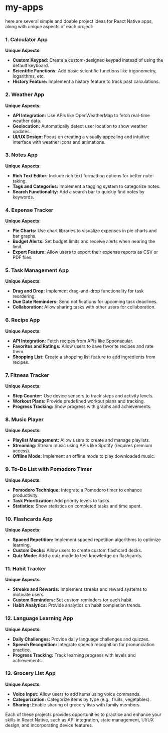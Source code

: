 # my-apps

here are several simple and doable project ideas for React Native apps, along with unique aspects of each project:

### 1. **Calculator App**
   **Unique Aspects:**
   - **Custom Keypad:** Create a custom-designed keypad instead of using the default keyboard.
   - **Scientific Functions:** Add basic scientific functions like trigonometry, logarithms, etc.
   - **History Feature:** Implement a history feature to track past calculations.

### 2. **Weather App**
   **Unique Aspects:**
   - **API Integration:** Use APIs like OpenWeatherMap to fetch real-time weather data.
   - **Geolocation:** Automatically detect user location to show weather updates.
   - **UI/UX Design:** Focus on creating a visually appealing and intuitive interface with weather icons and animations.

### 3. **Notes App**
   **Unique Aspects:**
   - **Rich Text Editor:** Include rich text formatting options for better note-taking.
   - **Tags and Categories:** Implement a tagging system to categorize notes.
   - **Search Functionality:** Add a search bar to quickly find notes by keywords.

### 4. **Expense Tracker**
   **Unique Aspects:**
   - **Pie Charts:** Use chart libraries to visualize expenses in pie charts and bar graphs.
   - **Budget Alerts:** Set budget limits and receive alerts when nearing the limit.
   - **Export Feature:** Allow users to export their expense reports as CSV or PDF files.

### 5. **Task Management App**
   **Unique Aspects:**
   - **Drag and Drop:** Implement drag-and-drop functionality for task reordering.
   - **Due Date Reminders:** Send notifications for upcoming task deadlines.
   - **Collaboration:** Allow sharing tasks with other users for collaboration.

### 6. **Recipe App**
   **Unique Aspects:**
   - **API Integration:** Fetch recipes from APIs like Spoonacular.
   - **Favorites and Ratings:** Allow users to save favorite recipes and rate them.
   - **Shopping List:** Create a shopping list feature to add ingredients from recipes.

### 7. **Fitness Tracker**
   **Unique Aspects:**
   - **Step Counter:** Use device sensors to track steps and activity levels.
   - **Workout Plans:** Provide predefined workout plans and tracking.
   - **Progress Tracking:** Show progress with graphs and achievements.

### 8. **Music Player**
   **Unique Aspects:**
   - **Playlist Management:** Allow users to create and manage playlists.
   - **Streaming:** Stream music using APIs like Spotify (requires premium access).
   - **Offline Mode:** Implement an offline mode to play downloaded music.

### 9. **To-Do List with Pomodoro Timer**
   **Unique Aspects:**
   - **Pomodoro Technique:** Integrate a Pomodoro timer to enhance productivity.
   - **Task Prioritization:** Add priority levels to tasks.
   - **Statistics:** Show statistics on completed tasks and time spent.

### 10. **Flashcards App**
   **Unique Aspects:**
   - **Spaced Repetition:** Implement spaced repetition algorithms to optimize learning.
   - **Custom Decks:** Allow users to create custom flashcard decks.
   - **Quiz Mode:** Add a quiz mode to test knowledge on flashcards.

### 11. **Habit Tracker**
   **Unique Aspects:**
   - **Streaks and Rewards:** Implement streaks and reward systems to motivate users.
   - **Custom Reminders:** Set custom reminders for each habit.
   - **Habit Analytics:** Provide analytics on habit completion trends.

### 12. **Language Learning App**
   **Unique Aspects:**
   - **Daily Challenges:** Provide daily language challenges and quizzes.
   - **Speech Recognition:** Integrate speech recognition for pronunciation practice.
   - **Progress Tracking:** Track learning progress with levels and achievements.

### 13. **Grocery List App**
   **Unique Aspects:**
   - **Voice Input:** Allow users to add items using voice commands.
   - **Categorization:** Categorize items by type (e.g., fruits, vegetables).
   - **Sharing:** Enable sharing of grocery lists with family members.

Each of these projects provides opportunities to practice and enhance your skills in React Native, such as API integration, state management, UI/UX design, and incorporating device features.
